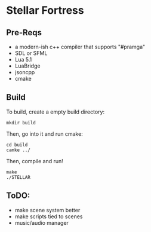 # Stellar Fortress

## Pre-Reqs
* a modern-ish c++ compiler that supports "#pramga"
* SDL or SFML
* Lua 5.1
* LuaBridge
* jsoncpp
* cmake

## Build
To build, create a empty build directory:
```
mkdir build
```
Then, go into it and run cmake:
```
cd build
camke ../
```
Then, compile and run!
```
make
./STELLAR
```

## ToDO:
* make scene system better
* make scripts tied to scenes
* music/audio manager
